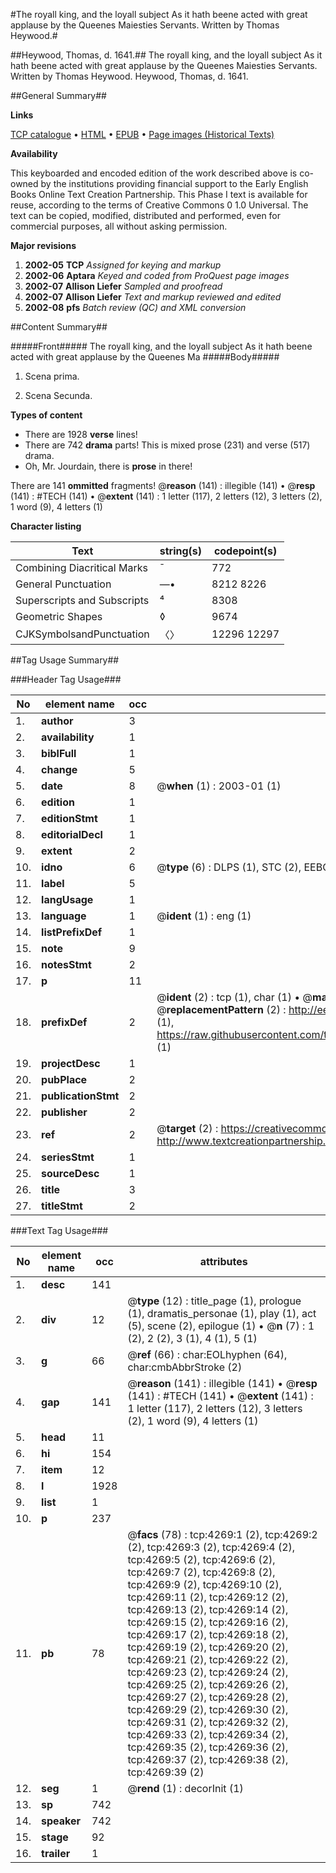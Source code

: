 #The royall king, and the loyall subject As it hath beene acted with great applause by the Queenes Maiesties Servants. Written by Thomas Heywood.#

##Heywood, Thomas, d. 1641.##
The royall king, and the loyall subject As it hath beene acted with great applause by the Queenes Maiesties Servants. Written by Thomas Heywood.
Heywood, Thomas, d. 1641.

##General Summary##

**Links**

[TCP catalogue](http://www.ota.ox.ac.uk/tcp/)  • 
[HTML](http://tei.it.ox.ac.uk/tcp/Texts-HTML/free/A03/A03248.html)  • 
[EPUB](http://tei.it.ox.ac.uk/tcp/Texts-EPUB/free/A03/A03248.epub) • 
[Page images (Historical Texts)](https://data.historicaltexts.jisc.ac.uk/view?pubId=eebo-99839814e&pageId=eebo-99839814e-4269-1)

**Availability**

This keyboarded and encoded edition of the
	       work described above is co-owned by the institutions
	       providing financial support to the Early English Books
	       Online Text Creation Partnership. This Phase I text is
	       available for reuse, according to the terms of Creative
	       Commons 0 1.0 Universal. The text can be copied,
	       modified, distributed and performed, even for
	       commercial purposes, all without asking permission.

**Major revisions**

1. __2002-05__ __TCP__ *Assigned for keying and markup*
1. __2002-06__ __Aptara__ *Keyed and coded from ProQuest page images*
1. __2002-07__ __Allison Liefer__ *Sampled and proofread*
1. __2002-07__ __Allison Liefer__ *Text and markup reviewed and edited*
1. __2002-08__ __pfs__ *Batch review (QC) and XML conversion*

##Content Summary##

#####Front#####
The royall king, and the loyall subject As it hath beene acted with great applause by the Queenes Ma
#####Body#####

1. Scena prima.

1. Scena Secunda.

**Types of content**

  * There are 1928 **verse** lines!
  * There are 742 **drama** parts! This is mixed prose (231) and verse (517) drama.
  * Oh, Mr. Jourdain, there is **prose** in there!

There are 141 **ommitted** fragments! 
 @__reason__ (141) : illegible (141)  •  @__resp__ (141) : #TECH (141)  •  @__extent__ (141) : 1 letter (117), 2 letters (12), 3 letters (2), 1 word (9), 4 letters (1)

**Character listing**


|Text|string(s)|codepoint(s)|
|---|---|---|
|Combining             Diacritical Marks|̄|772|
|General Punctuation|—•|8212 8226|
|Superscripts             and Subscripts|⁴|8308|
|Geometric Shapes|◊|9674|
|CJKSymbolsandPunctuation|〈〉|12296 12297|

##Tag Usage Summary##

###Header Tag Usage###

|No|element name|occ|attributes|
|---|---|---|---|
|1.|__author__|3||
|2.|__availability__|1||
|3.|__biblFull__|1||
|4.|__change__|5||
|5.|__date__|8| @__when__ (1) : 2003-01 (1)|
|6.|__edition__|1||
|7.|__editionStmt__|1||
|8.|__editorialDecl__|1||
|9.|__extent__|2||
|10.|__idno__|6| @__type__ (6) : DLPS (1), STC (2), EEBO-CITATION (1), PROQUEST (1), VID (1)|
|11.|__label__|5||
|12.|__langUsage__|1||
|13.|__language__|1| @__ident__ (1) : eng (1)|
|14.|__listPrefixDef__|1||
|15.|__note__|9||
|16.|__notesStmt__|2||
|17.|__p__|11||
|18.|__prefixDef__|2| @__ident__ (2) : tcp (1), char (1)  •  @__matchPattern__ (2) : ([0-9\-]+):([0-9IVX]+) (1), (.+) (1)  •  @__replacementPattern__ (2) : http://eebo.chadwyck.com/downloadtiff?vid=$1&page=$2 (1), https://raw.githubusercontent.com/textcreationpartnership/Texts/master/tcpchars.xml#$1 (1)|
|19.|__projectDesc__|1||
|20.|__pubPlace__|2||
|21.|__publicationStmt__|2||
|22.|__publisher__|2||
|23.|__ref__|2| @__target__ (2) : https://creativecommons.org/publicdomain/zero/1.0/ (1), http://www.textcreationpartnership.org/docs/. (1)|
|24.|__seriesStmt__|1||
|25.|__sourceDesc__|1||
|26.|__title__|3||
|27.|__titleStmt__|2||


###Text Tag Usage###

|No|element name|occ|attributes|
|---|---|---|---|
|1.|__desc__|141||
|2.|__div__|12| @__type__ (12) : title_page (1), prologue (1), dramatis_personae (1), play (1), act (5), scene (2), epilogue (1)  •  @__n__ (7) : 1 (2), 2 (2), 3 (1), 4 (1), 5 (1)|
|3.|__g__|66| @__ref__ (66) : char:EOLhyphen (64), char:cmbAbbrStroke (2)|
|4.|__gap__|141| @__reason__ (141) : illegible (141)  •  @__resp__ (141) : #TECH (141)  •  @__extent__ (141) : 1 letter (117), 2 letters (12), 3 letters (2), 1 word (9), 4 letters (1)|
|5.|__head__|11||
|6.|__hi__|154||
|7.|__item__|12||
|8.|__l__|1928||
|9.|__list__|1||
|10.|__p__|237||
|11.|__pb__|78| @__facs__ (78) : tcp:4269:1 (2), tcp:4269:2 (2), tcp:4269:3 (2), tcp:4269:4 (2), tcp:4269:5 (2), tcp:4269:6 (2), tcp:4269:7 (2), tcp:4269:8 (2), tcp:4269:9 (2), tcp:4269:10 (2), tcp:4269:11 (2), tcp:4269:12 (2), tcp:4269:13 (2), tcp:4269:14 (2), tcp:4269:15 (2), tcp:4269:16 (2), tcp:4269:17 (2), tcp:4269:18 (2), tcp:4269:19 (2), tcp:4269:20 (2), tcp:4269:21 (2), tcp:4269:22 (2), tcp:4269:23 (2), tcp:4269:24 (2), tcp:4269:25 (2), tcp:4269:26 (2), tcp:4269:27 (2), tcp:4269:28 (2), tcp:4269:29 (2), tcp:4269:30 (2), tcp:4269:31 (2), tcp:4269:32 (2), tcp:4269:33 (2), tcp:4269:34 (2), tcp:4269:35 (2), tcp:4269:36 (2), tcp:4269:37 (2), tcp:4269:38 (2), tcp:4269:39 (2)|
|12.|__seg__|1| @__rend__ (1) : decorInit (1)|
|13.|__sp__|742||
|14.|__speaker__|742||
|15.|__stage__|92||
|16.|__trailer__|1||
